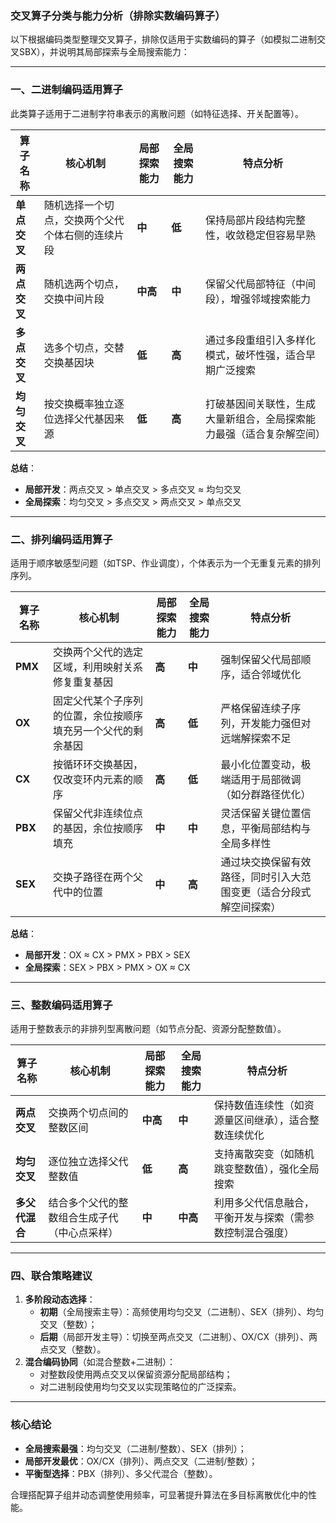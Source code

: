 ### **交叉算子分类与能力分析（排除实数编码算子）**

以下根据编码类型整理交叉算子，排除仅适用于实数编码的算子（如模拟二进制交叉SBX），并说明其局部探索与全局搜索能力：

---

### **一、二进制编码适用算子**
此类算子适用于二进制字符串表示的离散问题（如特征选择、开关配置等）。

| 算子名称       | 核心机制                                                                 | 局部探索能力 | 全局搜索能力 | 特点分析                                                                 |
|----------------|--------------------------------------------------------------------------|--------------|--------------|--------------------------------------------------------------------------|
| **单点交叉**   | 随机选择一个切点，交换两个父代个体右侧的连续片段                          | **中**       | **低**       | 保持局部片段结构完整性，收敛稳定但容易早熟                               |
| **两点交叉**   | 随机选两个切点，交换中间片段                                              | **中高**     | **中**       | 保留父代局部特征（中间段），增强邻域搜索能力                             |
| **多点交叉**   | 选多个切点，交替交换基因块                                                | **低**       | **高**       | 通过多段重组引入多样化模式，破坏性强，适合早期广泛搜索                   |
| **均匀交叉**   | 按交换概率独立逐位选择父代基因来源                                        | **低**       | **高**       | 打破基因间关联性，生成大量新组合，全局探索能力最强（适合复杂解空间）      |

**总结**：  
- **局部开发**：两点交叉 > 单点交叉 > 多点交叉 ≈ 均匀交叉  
- **全局探索**：均匀交叉 > 多点交叉 > 两点交叉 > 单点交叉  

---

### **二、排列编码适用算子**
适用于顺序敏感型问题（如TSP、作业调度），个体表示为一个无重复元素的排列序列。

| 算子名称       | 核心机制                                                                 | 局部探索能力 | 全局搜索能力 | 特点分析                                                                 |
|----------------|--------------------------------------------------------------------------|--------------|--------------|--------------------------------------------------------------------------|
| **PMX**        | 交换两个父代的选定区域，利用映射关系修复重复基因                          | **高**       | **中**       | 强制保留父代局部顺序，适合邻域优化                                       |
| **OX**         | 固定父代某个子序列的位置，余位按顺序填充另一个父代的剩余基因              | **高**       | **低**       | 严格保留连续子序列，开发能力强但对远端解探索不足                         |
| **CX**         | 按循环环交换基因，仅改变环内元素的顺序                                    | **高**       | **低**       | 最小化位置变动，极端适用于局部微调（如分群路径优化）                     |
| **PBX**        | 保留父代非连续位点的基因，余位按顺序填充                                  | **中**       | **中**       | 灵活保留关键位置信息，平衡局部结构与全局多样性                           |
| **SEX**        | 交换子路径在两个父代中的位置                                              | **中**       | **高**       | 通过块交换保留有效路径，同时引入大范围变更（适合分段式解空间探索）       |

**总结**：  
- **局部开发**：OX ≈ CX > PMX > PBX > SEX  
- **全局探索**：SEX > PBX > PMX > OX ≈ CX  

---

### **三、整数编码适用算子**
适用于整数表示的非排列型离散问题（如节点分配、资源分配整数值）。

| 算子名称       | 核心机制                                                                 | 局部探索能力 | 全局搜索能力 | 特点分析                                                                 |
|----------------|--------------------------------------------------------------------------|--------------|--------------|--------------------------------------------------------------------------|
| **两点交叉**   | 交换两个切点间的整数区间                                                  | **中高**     | **中**       | 保持数值连续性（如资源量区间继承），适合整数连续优化                     |
| **均匀交叉**   | 逐位独立选择父代整数值                                                    | **低**       | **高**       | 支持离散突变（如随机跳变整数值），强化全局搜索                           |
| **多父代混合** | 结合多个父代的整数组合生成子代（中心点采样）                              | **中**       | **中高**     | 利用多父代信息融合，平衡开发与探索（需参数控制混合强度）                |

---

### **四、联合策略建议**
1. **多阶段动态选择**：  
   - **初期**（全局搜索主导）：高频使用均匀交叉（二进制）、SEX（排列）、均匀交叉（整数）；  
   - **后期**（局部开发主导）：切换至两点交叉（二进制）、OX/CX（排列）、两点交叉（整数）。  
2. **混合编码协同**（如混合整数+二进制）：  
   - 对整数段使用两点交叉以保留资源分配局部结构；  
   - 对二进制段使用均匀交叉以实现策略位的广泛探索。  

---

### **核心结论**
- **全局搜索最强**：均匀交叉（二进制/整数）、SEX（排列）；  
- **局部开发最优**：OX/CX（排列）、两点交叉（二进制/整数）；  
- **平衡型选择**：PBX（排列）、多父代混合（整数）。  

合理搭配算子组并动态调整使用频率，可显著提升算法在多目标离散优化中的性能。
